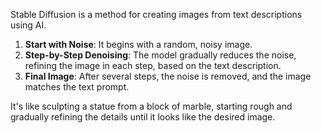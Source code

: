 Stable Diffusion is a method for creating images from text descriptions using AI. 

1. **Start with Noise**: It begins with a random, noisy image.
2. **Step-by-Step Denoising**: The model gradually reduces the noise, refining the image in each step, based on the text description.
3. **Final Image**: After several steps, the noise is removed, and the image matches the text prompt.

It's like sculpting a statue from a block of marble, starting rough and gradually refining the details until it looks like the desired image.
